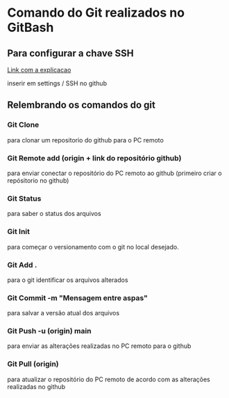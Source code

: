 # Comando do Git realizados no GitBash

## Para configurar a chave SSH
[Link com a explicacao](https://docs.github.com/pt/authentication/connecting-to-github-with-ssh/generating-a-new-ssh-key-and-adding-it-to-the-ssh-agent)

inserir em settings / SSH no github

## Relembrando os comandos do git

### Git Clone
para clonar um repositorio do github para o PC remoto

### Git Remote add (origin + link do repositório github)
para enviar conectar o repositório do PC remoto ao github (primeiro criar o repósitorio no github)

### Git Status
para saber o status dos arquivos 

### Git Init
para começar o versionamento com o git no local desejado.

### Git Add .
para o git identificar os arquivos alterados

### Git Commit -m "Mensagem entre aspas"
para salvar a versão atual dos arquivos

### Git Push -u (origin) main
para enviar as alterações realizadas no PC remoto para o github
	
### Git Pull (origin)
para atualizar o repositório do PC remoto de acordo com as alterações realizadas no github
